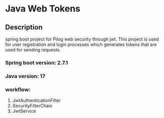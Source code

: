 # Java Web Tokens

## Description
 spring boot project for Pilog web security through jwt.
 This project is used for user registration and login processes which generates tokens that are used
for sending requests.

### Spring boot version: 2.7.1
### Java version: 17

### workflow:

1) JwtAuthenticationFilter
2) SecurityFilterChain
3) JwtService
